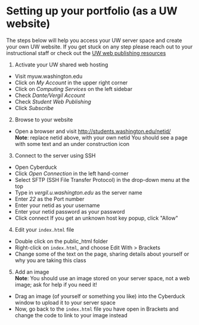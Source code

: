 # Setting up your portfolio (as a UW website)
The steps below will help you access your UW server space and create your own UW website. If you get stuck on any step please reach out to your instructional staff or check out the 
[UW web publishing resources](https://itconnect.uw.edu/connect/web-publishing/shared-hosting/)

1. Activate your UW shared web hosting
 * Visit myuw.washington.edu
 * Click on _My Account_ in the upper right corner
 * Click on _Computing Services_ on the left sidebar
 * Check _Dante/Vergil Account_
 * Check _Student Web Publishing_
 * Click _Subscribe_

2. Browse to your website
 * Open a browser and visit http://students.washington.edu/netid/  
  __Note__: replace netid above, with your own netid 
  You should see a page with some text and an under construction icon

3. Connect to the server using SSH
 * Open Cyberduck
 * Click _Open Connection_ in the left hand-corner
 * Select SFTP (SSH File Transfer Protocol) in the drop-down menu at the top
 * Type in _vergil.u.washington.edu_ as the server name
 * Enter _22_ as the Port number
 * Enter your netid as your username
 * Enter your netid password as your password
 * Click connect
  If you get an unknown host key popup, click "Allow"
			
4. Edit your `index.html` file
 * Double click on the public_html folder
 * Right-click on `index.html`, and choose Edit With > Brackets
 * Change some of the text on the page, sharing details about yourself or why you are taking this class

5. Add an image  
 __Note__:  You should use an image stored on your server space, not a web image; ask for help if you need it!
 * Drag an image (of yourself or something you like) into the Cyberduck window to upload it to your server space
 * Now, go back to the `index.html` file you have open in Brackets and change the code to link to your image instead